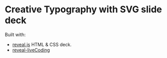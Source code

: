 # Creative Typography with SVG slide deck

Built with:

* [reveal.js](http://lab.hakim.se/reveal-js/#/) HTML & CSS deck.
* [reveal-liveCoding](https://github.com/iamvdo/Reveal-liveCoding)